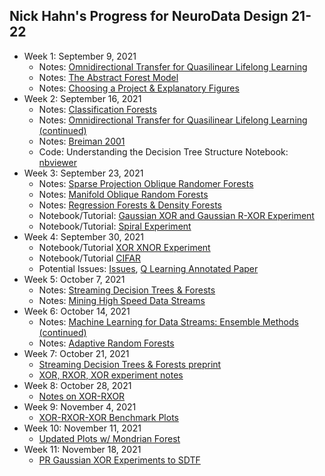 ## Nick Hahn's Progress for NeuroData Design 21-22
- Week 1: September 9, 2021
  -  Notes: [Omnidirectional Transfer for Quasilinear Lifelong Learning](https://github.com/NeuroDataDesign/ProgLearn_2021-2022/blob/main/Nick-Hahn/Week_1/omnidirectional_transfer.pdf)
  -  Notes: [The Abstract Forest Model](https://github.com/NeuroDataDesign/ProgLearn_2021-2022/blob/main/Nick-Hahn/Week_1/Ch3_The_Abstract_Forest_Model.pdf)
  -  Notes: [Choosing a Project & Explanatory Figures](https://github.com/NeuroDataDesign/ProgLearn_2021-2022/blob/main/Nick-Hahn/Week_1/projects_and_figures.md)
 - Week 2: September 16, 2021
    - Notes: [Classification Forests](https://github.com/NeuroDataDesign/ProgLearn_2021-2022/blob/main/Nick-Hahn/Week_2/ch4.pdf)
    - Notes: [Omnidirectional Transfer for Quasilinear Lifelong Learning (continued)](https://github.com/NeuroDataDesign/ProgLearn_2021-2022/blob/main/Nick-Hahn/Week_2/omnidirectional_transfer.pdf)
    - Notes: [Breiman 2001](https://github.com/NeuroDataDesign/ProgLearn_2021-2022/blob/main/Nick-Hahn/Week_2/Breiman2001.pdf)
    - Code: Understanding the Decision Tree Structure Notebook: [nbviewer](https://nbviewer.jupyter.org/github/NeuroDataDesign/ProgLearn_2021-2022/blob/main/Nick-Hahn/Week_2/classification_forests.ipynb)   
- Week 3: September 23, 2021
    - Notes: [Sparse Projection Oblique Randomer Forests](https://github.com/NeuroDataDesign/ProgLearn_2021-2022/blob/main/Nick-Hahn/Week_3/SPORF.pdf)
    - Notes: [Manifold Oblique Random Forests](https://github.com/NeuroDataDesign/ProgLearn_2021-2022/blob/main/Nick-Hahn/Week_3/MORF.pdf)
    - Notes: [Regression Forests & Density Forests](https://github.com/NeuroDataDesign/ProgLearn_2021-2022/blob/main/Nick-Hahn/Week_3/ch5_and_6.pdf)
    - Notebook/Tutorial: [Gaussian XOR and Gaussian R-XOR Experiment](https://nbviewer.jupyter.org/github/NeuroDataDesign/ProgLearn_2021-2022/blob/main/Nick-Hahn/Week_3/Gaussian_XOR_and_Gaussian_R_XOR_Experiment%281%29.ipynb)
    - Notebook/Tutorial: [Spiral Experiment](https://nbviewer.jupyter.org/github/NeuroDataDesign/ProgLearn_2021-2022/blob/main/Nick-Hahn/Week_3/Spiral_Experiment.ipynb)
- Week 4: September 30, 2021 
  - Notebook/Tutorial [XOR XNOR Experiment](https://nbviewer.jupyter.org/github/NeuroDataDesign/ProgLearn_2021-2022/blob/main/Nick-Hahn/Week_4/xor_xnor.ipynb) 
  - Notebook/Tutorial [CIFAR](https://nbviewer.jupyter.org/github/NeuroDataDesign/ProgLearn_2021-2022/blob/main/Nick-Hahn/Week_4/rotation_cifar.ipynb)
  - Potential Issues: [Issues](https://github.com/NeuroDataDesign/ProgLearn_2021-2022/blob/main/Nick-Hahn/Week_4/potential_issues.md), [Q Learning Annotated Paper](https://github.com/NeuroDataDesign/ProgLearn_2021-2022/blob/main/Nick-Hahn/Week_4/qlearning.pdf)
- Week 5: October 7, 2021
  - Notes: [Streaming Decision Trees & Forests](https://github.com/NeuroDataDesign/ProgLearn_2021-2022/blob/main/Nick-Hahn/Week_5/streaming_trees_and_forests.md)
  - Notes: [Mining High Speed Data Streams](https://github.com/NeuroDataDesign/ProgLearn_2021-2022/blob/main/Nick-Hahn/Week_5/highspeeddatastreams.pdf)
- Week 6: October 14, 2021
  - Notes: [Machine Learning for Data Streams: Ensemble Methods (continued)](https://github.com/NeuroDataDesign/ProgLearn_2021-2022/blob/main/Nick-Hahn/Week_5/streaming_trees_and_forests.md)
  - Notes: [Adaptive Random Forests](https://github.com/NeuroDataDesign/ProgLearn_2021-2022/blob/main/Nick-Hahn/Week_6/adaptive_random_forests.md)
- Week 7: October 21, 2021
  - [Streaming Decision Trees & Forests preprint](https://github.com/NeuroDataDesign/ProgLearn_2021-2022/blob/main/Nick-Hahn/Week_7/SDTF.pdf)
  - [XOR, RXOR, XOR experiment notes](https://github.com/NeuroDataDesign/ProgLearn_2021-2022/blob/main/Nick-Hahn/Week_7/experiment_notes.md)
- Week 8: October 28, 2021 
  - [Notes on XOR-RXOR]() 
- Week 9: November 4, 2021
  - [XOR-RXOR-XOR Benchmark Plots](https://github.com/NeuroDataDesign/ProgLearn_2021-2022/blob/main/Nick-Hahn/Week_9/streaming_benchmarks.md)
- Week 10: November 11, 2021
  - [Updated Plots w/ Mondrian Forest](https://github.com/NeuroDataDesign/ProgLearn_2021-2022/blob/main/Nick-Hahn/Week_10/benchmark_plots.md) 
- Week 11: November 18, 2021 
  - [PR Gaussian XOR Experiments to SDTF](https://github.com/neurodata/SDTF/pull/30)
